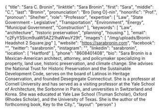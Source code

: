 {
  "title": "Sara C. Bronin",
  "linktitle": "Sara Bronin",
  "first": "Sara",
  "middle": "C.",
  "last": "Bronin",
  "pronunciation": "Bro [long O]-nin",
  "honorific": "Prof.",
  "pronoun": "She/her",
  "role": "Professor",
  "expertise": [
    "Law",
    "State Government - Legislative",
    "Transportation",
    "Environment",
    "Energy",
    "Municipal Government",
    "Construction"
  ],
  "keywords": [
    "Law",
    "architecture",
    "historic preservation",
    "planning",
    "housing."
  ],
  "email": "c2FyYS5icm9uaW5AZ21haWwuY29t",
  "images": [
    "/img/uploads/Bronin Headshot 2 Square.jpg"
  ],
  "website": "https://sarabronin.com",
  "facebook": "",
  "twitter": "sarabronin",
  "instagram": "",
  "linkedin": "sarabronin",
  "location": [
    "Hartford"
  ],
  "phone": "8608401408",
  "bio": "Sara Bronin is a Mexican-American architect, attorney, and policymaker specializing in property, land use, historic preservation, and climate change.  She advises the National Trust for Historic Preservation and the Sustainable Development Code, serves on the board of Latinos in Heritage Conservation, and founded Desegregate Connecticut.  She is a professor at Cornell University and has served as a visiting professor at the Yale School of Architecture, the Sorbonne in Paris, and universities in Switzerland and Korea.  She was educated at Yale Law School (Truman Scholar), Oxford (Rhodes Scholar), and the University of Texas.  She is the author of the forthcoming book, Key to the City.",
  "layout": "person"
}
